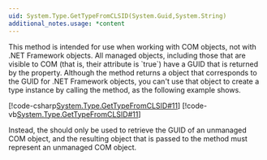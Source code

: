 ```yaml
---
uid: System.Type.GetTypeFromCLSID(System.Guid,System.String)
additional_notes.usage: *content
---
```


<p>This method is intended for use when working with COM objects, not with .NET Framework objects. All managed objects, including those that are visible to COM (that is, their <xref href="System.Runtime.InteropServices.ComVisibleAttribute"></xref> attribute is `true`) have a GUID that is returned by the <xref href="System.Type.GUID"></xref> property. Although the method returns a <xref href="System.Type"></xref> object that corresponds to the GUID for .NET Framework objects, you can't use that <xref href="System.Type"></xref> object to create a type instance by calling the  <xref href="System.Activator.CreateInstance(System.Type)"></xref> method, as the following example shows.  
  
 [!code-csharp[System.Type.GetTypeFromCLSID#11](~/samples/snippets/csharp/VS_Snippets_CLR_System/system.type.gettypefromclsid/cs/gettypefromclsid11.cs#11)]
 [!code-vb[System.Type.GetTypeFromCLSID#11](~/samples/snippets/visualbasic/VS_Snippets_CLR_System/system.type.gettypefromclsid/vb/gettypefromclsid11.vb#11)]  
  
 Instead, the <xref href="System.Type.GetTypeFromCLSID(System.Guid,System.String,System.Boolean)"></xref> should only be used to retrieve the GUID of an unmanaged COM object, and the resulting<xref href="System.Type"></xref> object that is passed to the <xref href="System.Activator.CreateInstance(System.Type)"></xref>method must represent an unmanaged COM object.</p>


